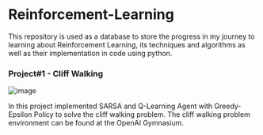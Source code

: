 # Reinforcement-Learning
This repository is used as a database to store the progress in my journey to learning about Reinforcement Learning, its techniques and algorithms as well as their implementation in code using python.

### Project#1 - Cliff Walking

![image](https://github.com/Heuscartist/Reinforcement-Learning/assets/75829014/265eaf08-2928-46c8-a7ab-a769a4e304f6)

In this project implemented SARSA and Q-Learning Agent with Greedy-Epsilon Policy to solve the cliff walking problem. The cliff walking problem environment can be found at the OpenAI Gymnasium.
